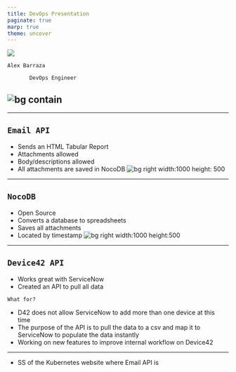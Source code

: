 ```yaml
---
title: DevOps Presentation
paginate: true
marp: true
theme: uncover
---
```

![](me-resized.PNG)

``
Alex Barraza
``
```
       DevOps Engineer
```
<!-- _class: invert -->
![bg contain](BG.png)
---
---
``Email API
``
---
* Sends an HTML Tabular Report
* Attachments allowed
* Body/descriptions allowed
* All attachments are saved in NocoDB
![bg right width:1000 height: 500](emailAPI.PNG)
<!-- _class: invert -->
---
``NocoDB
``
---
* Open Source
* Converts a database to spreadsheets
* Saves all attachments
* Located by timestamp
![bg right width:1000 height:500](NocoDB.png)

<!-- _class: invert -->

<!-- _class: invert -->
---
``Device42 API
``
---
* Works great with ServiceNow
* Created an API to pull all data

`What for?
`
* D42 does not allow ServiceNow to add more than one device at this time
* The purpose of the API is to pull the data to a csv and map it to ServiceNow to populate the data instantly
* Working on new features to improve internal workflow on Device42

<!-- _class: invert -->


---
- SS of the Kubernetes website where Email API is